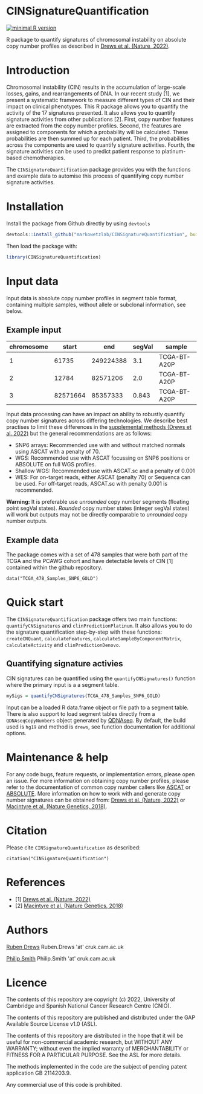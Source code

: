 # CINSignatureQuantification

<!-- badges: start -->
[![minimal R version](https://img.shields.io/badge/R%3E%3D-3.6.0-blue.svg)](https://cran.r-project.org/)
<!-- badges: end -->

R package to quantify signatures of chromosomal instability on absolute copy number profiles as described in [Drews et al. (Nature, 2022)](https://www.nature.com/articles/s41586-022-04789-9).

# Introduction

Chromosomal instability (CIN) results in the accumulation of large-scale losses, gains, and rearrangements of DNA. In our recent study [1], we present a systematic framework to measure different types of CIN and their impact on clinical phenotypes. This R package allows you to quantify the activity of the 17 signatures presented. It also allows you to quantify signature activities from other publications [2]. First, copy number features are extracted from the copy number profiles. Second, the features are assigned to components for which a probability will be calculated. These probabilities are then summed up for each patient. Third, the probabilities across the components are used to quantify signature activities. Fourth, the signature activities can be used to predict patient response to platinum-based chemotherapies.

The `CINSignatureQuantification` package provides you with the functions and example data to automise this process of quantifying copy number signature activities.

# Installation

Install the package from Github directly by using `devtools`
```r
devtools::install_github("markowetzlab/CINSignatureQuantification", build_vignettes = TRUE, dependencies = TRUE)
```

Then load the package with:
```r
library(CINSignatureQuantification)
```
# Input data

Input data is absolute copy number profiles in segment table format, containing multiple samples, without allele or subclonal information, see below. 

## Example input

|chromosome |start     |end         |segVal    |sample      |
|-----------|----------|------------|----------|------------|
|1          |61735     |249224388   |3.1       |TCGA-BT-A20P|
|2          |12784     |82571206    |2.0       |TCGA-BT-A20P|
|3          |82571664  |85357333    |0.843     |TCGA-BT-A20P|

Input data processing can have an impact on ability to robustly quantify copy number signatures across differing technologies. We describe best practises to limit these differences in the [supplemental methods (Drews et al. 2022)](https://static-content.springer.com/esm/art%3A10.1038%2Fs41586-022-04789-9/MediaObjects/41586_2022_4789_MOESM1_ESM.pdf) but the general recommendations are as follows:

- SNP6 arrays: Recommended use with and without matched normals using ASCAT
with a penalty of 70.
- WGS: Recommended use with ASCAT focussing on SNP6 positions or ABSOLUTE
on full WGS profiles.
- Shallow WGS: Recommended use with ASCAT.sc and a penalty of 0.001
- WES: For on-target reads, either ASCAT (penalty 70) or Sequenca can be used. For
off-target reads, ASCAT.sc with penalty 0.001 is recommended.

**Warning:** It is preferable use _unrounded_ copy number segments (floating point segVal states). _Rounded_ copy number states (integer segVal states) will work but outputs may not be directly comparable to _unrounded_ copy number outputs.

## Example data

The package comes with a set of 478 samples that were both part of the TCGA and the PCAWG cohort and have detectable levels of CIN [1] contained within the github repository.

```
data("TCGA_478_Samples_SNP6_GOLD")
```

# Quick start

The `CINSignatureQuantification` package offers two main functions: `quantifyCNSignatures` and `clinPredictionPlatinum`. It also allows you to do the signature quantification step-by-step with these functions: `createCNQuant`, `calculateFeatures`, `calculateSampleByComponentMatrix`, `calculateActivity` and `clinPredictionDenovo`.

## Quantifying signature activies

CIN signatures can be quantified using the `quantifyCNSignatures()` function where the primary input is a a segment table.

```r
mySigs = quantifyCNSignatures(TCGA_478_Samples_SNP6_GOLD)
```

Input can be a loaded R data.frame object or file path to a segment table. There is also support to load segment tables directly from a `QDNAseqCopyNumbers` object generated by [QDNAseq](https://github.com/ccagc/QDNAseq). By default, the build used is `hg19` and method is `drews`, see function documentation for additional options.

# Maintenance & help

For any code bugs, feature requests, or implementation errors, please open an issue. For more information on obtaining copy number profiles, please refer to the documentation of common copy number callers like [ASCAT](https://github.com/VanLoo-lab/ascat) or [ABSOLUTE](https://github.com/ShixiangWang/DoAbsolute). More information on how to work with and generate copy number signatures can be obtained from: [Drews et al. (Nature, 2022)](https://www.nature.com/articles/s41586-022-04789-9) or [Macintyre et al. (Nature Genetics, 2018)](https://www.nature.com/articles/s41588-018-0179-8).

# Citation
Please cite `CINSignatureQuantification` as described:

```
citation("CINSignatureQuantification")
```
# References

* [1] [Drews et al. (Nature, 2022)](https://www.nature.com/articles/s41586-022-04789-9)
* [2] [Macintyre et al. (Nature Genetics, 2018)](https://www.nature.com/articles/s41588-018-0179-8)

# Authors

[Ruben Drews](https://github.com/Martingales) Ruben.Drews 'at' cruk.cam.ac.uk

[Philip Smith](https://github.com/Phil9S) Philip.Smith 'at' cruk.cam.ac.uk


# Licence
The contents of this repository are copyright (c) 2022, University of Cambridge and Spanish National Cancer Research Centre (CNIO).

The contents of this repository are published and distributed under the GAP Available Source License v1.0 (ASL). 

The contents of this repository are distributed in the hope that it will be useful for non-commercial academic research, but WITHOUT ANY WARRANTY; without even the implied warranty of MERCHANTABILITY or FITNESS FOR A PARTICULAR PURPOSE.  See the ASL for more details. 

The methods implemented in the code are the subject of pending patent application GB 2114203.9.

Any commercial use of this code is prohibited.
